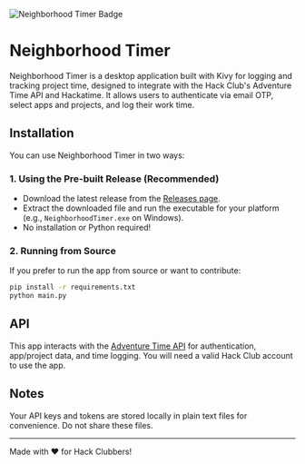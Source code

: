 ![Neighborhood Timer Badge](https://images.fillout.com/orgid-81/flowpublicid-2d6RsxRU3ius/widgetid-gHXJ/wLL8YM3u5TEHNwmmey7cHo/summer25.png?a=4hit9PajYRUKJJYwW78gvU)

# Neighborhood Timer

Neighborhood Timer is a desktop application built with Kivy for logging and tracking project time, designed to integrate with the Hack Club's Adventure Time API and Hackatime. It allows users to authenticate via email OTP, select apps and projects, and log their work time.


## Installation

You can use Neighborhood Timer in two ways:

### 1. Using the Pre-built Release (Recommended)
- Download the latest release from the [Releases page](https://github.com/yourusername/neighborhood_timer/releases).
- Extract the downloaded file and run the executable for your platform (e.g., `NeighborhoodTimer.exe` on Windows).
- No installation or Python required!

### 2. Running from Source
If you prefer to run the app from source or want to contribute:

```bash
pip install -r requirements.txt
python main.py
```


## API

This app interacts with the [Adventure Time API](https://adventure-time.hackclub.dev/api) for authentication, app/project data, and time logging. You will need a valid Hack Club account to use the app.

## Notes
Your API keys and tokens are stored locally in plain text files for convenience. Do not share these files.    

---

Made with ❤️ for Hack Clubbers!
